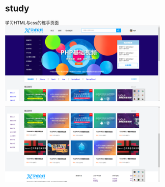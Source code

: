 # study
学习HTML与css的练手页面
<img src=".\01.png" style="zoom:50%;" />

<img src=".\02.png" style="zoom:50%;" />

